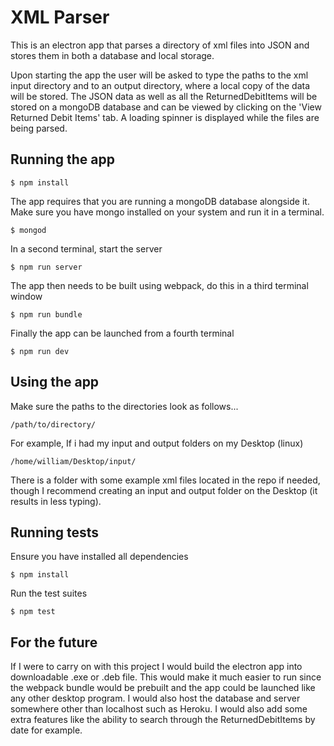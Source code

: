 # XML Parser

This is an electron app that parses a directory of xml files into JSON and stores them in both a database and local storage.

Upon starting the app the user will be asked to type the paths to the xml input directory and to an output directory, where a local copy of the data will be stored.
The JSON data as well as all the ReturnedDebitItems will be stored on a mongoDB database and can be viewed by clicking on the 'View Returned Debit Items' tab.
A loading spinner is displayed while the files are being parsed.

## Running the app

`$ npm install`

The app requires that you are running a mongoDB database alongside it. Make sure you have mongo installed on your system and run it in a terminal.

`$ mongod`

In a second terminal, start the server

`$ npm run server`

The app then needs to be built using webpack, do this in a third terminal window

`$ npm run bundle`

Finally the app can be launched from a fourth terminal

`$ npm run dev`

## Using the app

Make sure the paths to the directories look as follows...

`/path/to/directory/`

For example, If i had my input and output folders on my Desktop (linux)

`/home/william/Desktop/input/`

There is a folder with some example xml files located in the repo if needed, though I recommend creating an input and output folder on the Desktop (it results in less typing).

## Running tests

Ensure you have installed all dependencies

`$ npm install`

Run the test suites

`$ npm test`

## For the future

If I were to carry on with this project I would build the electron app into downloadable .exe or .deb file. This would make it much easier to run since the webpack bundle would be prebuilt and the app could be launched like any other desktop program.
I would also host the database and server somewhere other than localhost such as Heroku. I would also add some extra features like the ability to search through the ReturnedDebitItems by date for example.


